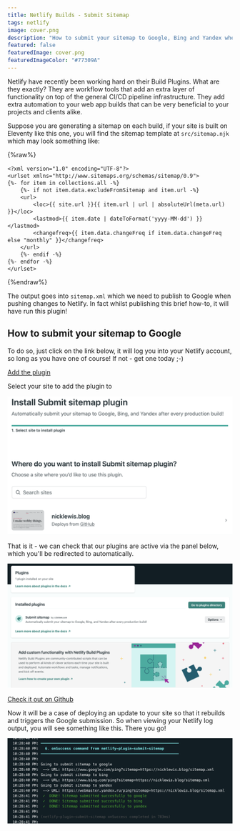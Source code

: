 ```yaml
---
title: Netlify Builds - Submit Sitemap
tags: netlify
image: cover.png
description: "How to submit your sitemap to Google, Bing and Yandex when deploying a new build with Netlify"
featured: false
featuredImage: cover.png
featuredImageColor: "#77309A"
---
```


Netlify have recently been working hard on their Build Plugins. What are they exactly? They are workflow tools that add an extra layer of functionality on top of the general CI/CD pipeline infrastructure. They add extra automation to your web app builds that can be very beneficial to your projects and clients alike.

Suppose you are generating a sitemap on each build, if your site is built on Eleventy like this one, you will find the sitemap template at `src/sitemap.njk` which may look something like:

{%raw%}
```
<?xml version="1.0" encoding="UTF-8"?>
<urlset xmlns="http://www.sitemaps.org/schemas/sitemap/0.9">
{%- for item in collections.all -%}
    {%- if not item.data.excludeFromSitemap and item.url -%}
    <url>
        <loc>{{ site.url }}{{ item.url | url | absoluteUrl(meta.url) }}</loc>
        <lastmod>{{ item.date | dateToFormat('yyyy-MM-dd') }}</lastmod>
        <changefreq>{{ item.data.changeFreq if item.data.changeFreq else "monthly" }}</changefreq>
    </url>
    {%- endif -%}
{%- endfor -%}
</urlset>
```
{%endraw%}

The output goes into ``sitemap.xml`` which we need to publish to Google when pushing changes to Netlify. In fact whilst publishing this brief how-to, it will have run this plugin!

## How to submit your sitemap to Google

To do so, just click on the link below, it will log you into your Netlify account, so long as you have one of course! If not - get one today ;-)

[Add the plugin](https://app.netlify.com/plugins/netlify-plugin-submit-sitemap/install?utm_source=hs_email&utm_medium=email&utm_campaign=General%20Newsletter&_ga=2.194941549.1312861749.1611783116-2097385266.1608587924)

Select your site to add the plugin to

![Screenshot](cover.png)

That is it - we can check that our plugins are active via the panel below, which you'll be redirected to automatically.

![](plugins.png)

[Check it out on Github](https://github.com/cdeleeuwe/netlify-plugin-submit-sitemap#readme)

Now it will be a case of deploying an update to your site so that it rebuilds and triggers the Google submission. So when viewing your Netlify log output, you will see something like this. There you go! 

![](deployed.png)


